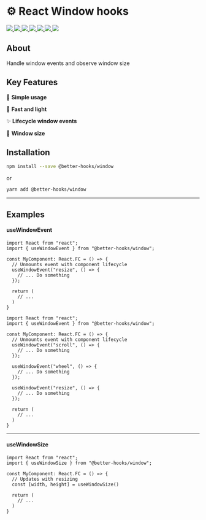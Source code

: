 # ⚙️ React Window hooks

<p>
  <a href="https://bettertyped.com/">
    <img src="https://custom-icon-badges.demolab.com/static/v1?label=&message=BetterTyped&color=333&logo=BT" />
  </a>
  <a href="https://github.com/BetterTyped/react-window-hooks">
    <img src="https://custom-icon-badges.demolab.com/github/stars/BetterTyped/react-window-hooks?logo=star&color=118ab2" />
  </a>
  <a href="https://github.com/BetterTyped/react-window-hooks/blob/main/License.md">
    <img src="https://custom-icon-badges.demolab.com/github/license/BetterTyped/react-window-hooks?logo=law&color=yellow" />
  </a>
  <a href="https://github.com/semantic-release/semantic-release">
    <img src="https://custom-icon-badges.demolab.com/badge/semver-commitzen-e10079?logo=semantic-release&color=e76f51" />
  </a>
  <a href="https://github.com/BetterTyped/react-window-hooks">
    <img src="https://custom-icon-badges.demolab.com/badge/typescript-%23007ACC.svg?logo=typescript&logoColor=white" />
  </a>
  <a href="https://www.npmjs.com/package/@better-hooks/window">
    <img src="https://custom-icon-badges.demolab.com/bundlephobia/min/@better-hooks/window?color=64BC4B&logo=package" />
  </a>
  <a href="https://www.npmjs.com/package/@better-hooks/window">
    <img src="https://custom-icon-badges.demolab.com/npm/v/@better-hooks/window.svg?logo=npm&color=E10098" />
  </a>
</p>

## About

Handle window events and observe window size

## Key Features

🔮 **Simple usage**

🚀 **Fast and light**

✨ **Lifecycle window events**

🎯 **Window size**

## Installation

```bash
npm install --save @better-hooks/window
```

or

```bash
yarn add @better-hooks/window
```

---

## Examples

#### useWindowEvent

```tsx
import React from "react";
import { useWindowEvent } from "@better-hooks/window";

const MyComponent: React.FC = () => {
  // Unmounts event with component lifecycle
  useWindowEvent("resize", () => {
    // ... Do something
  });

  return (
    // ...
  )
}

```

```tsx
import React from "react";
import { useWindowEvent } from "@better-hooks/window";

const MyComponent: React.FC = () => {
  // Unmounts event with component lifecycle
  useWindowEvent("scroll", () => {
    // ... Do something
  });

  useWindowEvent("wheel", () => {
    // ... Do something
  });

  useWindowEvent("resize", () => {
    // ... Do something
  });

  return (
    // ...
  )
}

```

---

#### useWindowSize

```tsx
import React from "react";
import { useWindowSize } from "@better-hooks/window";

const MyComponent: React.FC = () => {
  // Updates with resizing
  const [width, height] = useWindowSize()

  return (
    // ...
  )
}

```
